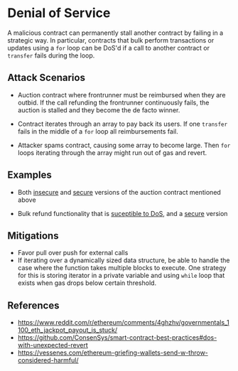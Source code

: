 # Denial of Service

A malicious contract can permanently stall another contract by failing
in a strategic way. In particular, contracts that bulk perform transactions or updates using
a `for` loop can be DoS'd if a call to another contract or `transfer` fails during the loop. 

## Attack Scenarios

- Auction contract where frontrunner must be reimbursed when they are outbid. If the call refunding
the frontrunner continuously fails, the auction is stalled and they become the de facto winner.

- Contract iterates through an array to pay back its users. If one `transfer` fails in the middle of a `for` loop
all reimbursements fail.

- Attacker spams contract, causing some array to become large. Then `for` loops iterating through the array 
might run out of gas and revert.

## Examples

- Both [insecure](auction.sol#L4) and [secure](auction.sol#L26) versions of the auction contract mentioned above

- Bulk refund functionality that is [suceptible to DoS](list_dos.sol#L3), and a [secure](list_dos.sol#L29) version

## Mitigations

- Favor pull over push for external calls
- If iterating over a dynamically sized data structure, be able to handle the case where the function
takes multiple blocks to execute. One strategy for this is storing iterator in a private variable and
using `while` loop that exists when gas drops below certain threshold.

## References

- https://www.reddit.com/r/ethereum/comments/4ghzhv/governmentals_1100_eth_jackpot_payout_is_stuck/
- https://github.com/ConsenSys/smart-contract-best-practices#dos-with-unexpected-revert
- https://vessenes.com/ethereum-griefing-wallets-send-w-throw-considered-harmful/
